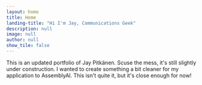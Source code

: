 ```yaml
---
layout: home
title: Home
landing-title: "Hi I'm Jay, Communications Geek"
description: null
image: null
author: null
show_tile: false
---
```


This is an updated portfolio of Jay Pitkänen. Scuse the mess, it's still slightly under construction. I wanted to create something a bit cleaner for my application to AssemblyAI. This isn't quite it, but it's close enough for now!